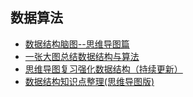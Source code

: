 ## 数据算法
- [数据结构脑图--思维导图篇](https://blog.csdn.net/sweetyoyy/article/details/75193898)
- [一张大图总结数据结构与算法](https://blog.csdn.net/lnho2015/article/details/50837497)
- [思维导图复习强化数据结构（持续更新）](https://blog.csdn.net/qq_24990189/article/details/52548877)
- [数据结构知识点整理(思维导图版)](https://blog.csdn.net/cjm1103/article/details/72803412)
